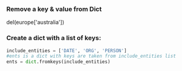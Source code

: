 ### Remove a key & value from Dict
del(europe['australia'])

### Create a dict with a list of keys:
```Python
include_entities = ['DATE', 'ORG', 'PERSON']
#ents is a dict with keys are taken from include_entities list
ents = dict.fromkeys(include_entities)
```
